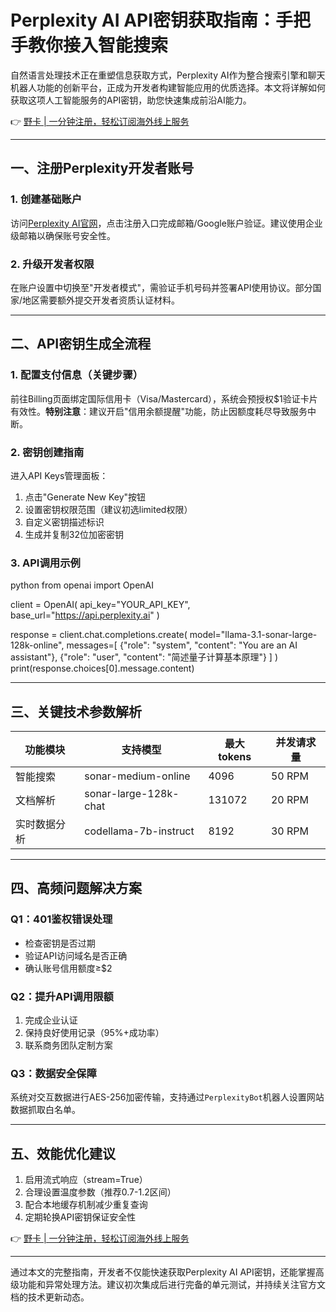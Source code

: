 # Perplexity AI API密钥获取指南：手把手教你接入智能搜索

自然语言处理技术正在重塑信息获取方式，Perplexity AI作为整合搜索引擎和聊天机器人功能的创新平台，正成为开发者构建智能应用的优质选择。本文将详解如何获取这项人工智能服务的API密钥，助您快速集成前沿AI能力。

👉 [野卡 | 一分钟注册，轻松订阅海外线上服务](https://bbtdd.com/yeka)

---

## 一、注册Perplexity开发者账号
### 1. 创建基础账户
访问[Perplexity AI官网](https://www.perplexity.ai/)，点击注册入口完成邮箱/Google账户验证。建议使用企业级邮箱以确保账号安全性。

### 2. 升级开发者权限
在账户设置中切换至"开发者模式"，需验证手机号码并签署API使用协议。部分国家/地区需要额外提交开发者资质认证材料。

---

## 二、API密钥生成全流程
### 1. 配置支付信息（关键步骤）
前往Billing页面绑定国际信用卡（Visa/Mastercard），系统会预授权$1验证卡片有效性。**特别注意**：建议开启"信用余额提醒"功能，防止因额度耗尽导致服务中断。



### 2. 密钥创建指南
进入API Keys管理面板：
1. 点击"Generate New Key"按钮  
2. 设置密钥权限范围（建议初选limited权限）
3. 自定义密钥描述标识
4. 生成并复制32位加密密钥



### 3. API调用示例
python
from openai import OpenAI

client = OpenAI(
    api_key="YOUR_API_KEY",
    base_url="https://api.perplexity.ai"
)

response = client.chat.completions.create(
    model="llama-3.1-sonar-large-128k-online",
    messages=[
        {"role": "system", "content": "You are an AI assistant"},
        {"role": "user", "content": "简述量子计算基本原理"}
    ]
)
print(response.choices[0].message.content)


---

## 三、关键技术参数解析
| 功能模块         | 支持模型                 | 最大tokens | 并发请求量 |
|------------------|--------------------------|------------|------------|
| 智能搜索         | sonar-medium-online      | 4096       | 50 RPM     |
| 文档解析         | sonar-large-128k-chat    | 131072     | 20 RPM     |
| 实时数据分析     | codellama-7b-instruct    | 8192       | 30 RPM     |

---

## 四、高频问题解决方案
### Q1：401鉴权错误处理
- 检查密钥是否过期
- 验证API访问域名是否正确
- 确认账号信用额度≥$2

### Q2：提升API调用限额
1. 完成企业认证
2. 保持良好使用记录（95%+成功率）
3. 联系商务团队定制方案

### Q3：数据安全保障
系统对交互数据进行AES-256加密传输，支持通过`PerplexityBot`机器人设置网站数据抓取白名单。

---

## 五、效能优化建议
1. 启用流式响应（stream=True）
2. 合理设置温度参数（推荐0.7-1.2区间）
3. 配合本地缓存机制减少重复查询
4. 定期轮换API密钥保证安全性

👉 [野卡 | 一分钟注册，轻松订阅海外线上服务](https://bbtdd.com/yeka)

---

通过本文的完整指南，开发者不仅能快速获取Perplexity AI API密钥，还能掌握高级功能和异常处理方法。建议初次集成后进行完备的单元测试，并持续关注官方文档的技术更新动态。